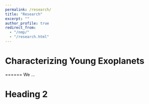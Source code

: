 ```yaml
---
permalink: /research/
title: "Research"
excerpt: ""
author_profile: true
redirect_from: 
  - "/nmp/"
  - "/research.html"
---
```



# Characterizing Young Exoplanets
======
We ...

Heading 2
======
